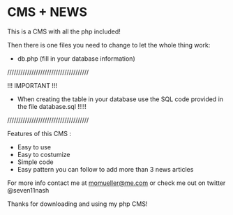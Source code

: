CMS + NEWS
==========

This is a CMS with all the php included!

Then there is one files you need to change to let the whole thing work:
- db.php (fill in your database information)

/////////////////////////////////////

!!! IMPORTANT !!!
- When creating the table in your database use the SQL code provided in the file database.sql !!!!!

/////////////////////////////////////


Features of this CMS :
- Easy to use
- Easy to costumize
- Simple code
- Easy pattern you can follow to add more than 3 news articles

For more info contact me at momueller@me.com or check me out on twitter @seven11nash

Thanks for downloading and using my php CMS!
